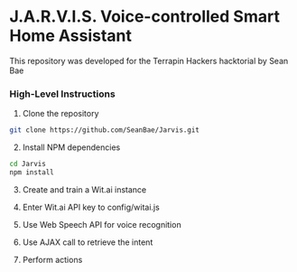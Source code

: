 # J.A.R.V.I.S. Voice-controlled Smart Home Assistant

This repository was developed for the Terrapin Hackers hacktorial by Sean Bae

### High-Level Instructions
1) Clone the repository
```bash
git clone https://github.com/SeanBae/Jarvis.git
```

2) Install NPM dependencies
```bash
cd Jarvis
npm install
```

3) Create and train a Wit.ai instance

4) Enter Wit.ai API key to config/witai.js

5) Use Web Speech API for voice recognition

6) Use AJAX call to retrieve the intent

7) Perform actions
